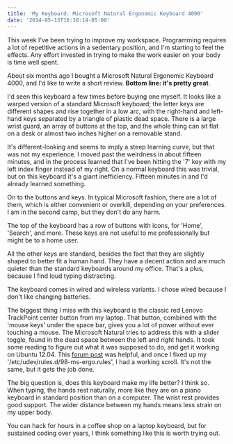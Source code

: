 ```yaml
---
title: 'My Keyboard: Microsoft Natural Ergonomic Keyboard 4000'
date: '2014-05-13T16:38:14-05:00'
---
```


This week I've been trying to improve my workspace.  Programming requires a lot of repetitive actions in a sedentary position, and I'm starting to feel the effects.  Any effort invested in trying to make the work easier on your body is time well spent.

About six months ago I bought a Microsoft Natural Ergonomic Keyboard 4000, and I'd like to write a short review.  <strong>Bottom line: it's pretty great</strong>.

I'd seen this keyboard a few times before buying one myself.  It looks like a warped version of a standard Microsoft keyboard; the letter keys are different shapes and rise together in a low arc, with the right-hand and left-hand keys separated by a triangle of plastic dead space.  There is a large wrist guard, an array of buttons at the top, and the whole thing can sit flat on a desk or almost two inches higher on a removable stand.

It's different-looking and seems to imply a steep learning curve, but that was not my experience.  I moved past the weirdness in about fifteen minutes, and in the process learned that I've been hitting the '7' key with my left index finger instead of my right.  On a normal keyboard this was trivial, but on this keyboard it's a giant inefficiency.  Fifteen minutes in and I'd already learned something.

On to the buttons and keys.  In typical Microsoft fashion, there are a lot of them, which is either convenient or overkill, depending on your preferences.  I am in the second camp, but they don't do any harm.

The top of the keyboard has a row of buttons with icons, for 'Home', 'Search', and more.  These keys are not useful to me professionally but might be to a home user.

All the other keys are standard, besides the fact that they are slightly shaped to better fit a human hand.  They have a decent action and are much quieter than the standard keyboards around my office.  That's a plus, because I find loud typing distracting.

The keyboard comes in wired and wireless variants.  I chose wired because I don't like changing batteries.

The biggest thing I miss with this keyboard is the classic red Lenovo TrackPoint center button from my laptop.  That button, combined with the 'mouse keys' under the space bar, gives you a lot of power without ever touching a mouse.  The Microsoft Natural tries to address this with a slider toggle, found in the dead space between the left and right hands.  It took some reading to figure out what it was supposed to do, and get it working on Ubuntu 12.04.  This <a href='http://askubuntu.com/questions/33038/how-to-get-microsoft-natural-ergonomic-keyboard-4000s-zoom-slider-and-other-bu'>forum post</a> was helpful, and once I fixed up my '/etc/udev/rules.d/98-ms-ergo.rules', I had a working scroll.  It's not the same, but it gets the job done.

The big question is, does this keyboard make my life better?  I think so.  When typing, the hands rest naturally, more like they are on a piano keyboard in standard position than on a computer.  The wrist rest provides good support.  The wider distance between my hands means less strain on my upper body.

You can hack for hours in a coffee shop on a laptop keyboard, but for sustained coding over years, I think something like this is worth trying out.